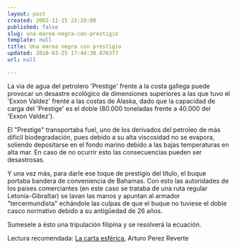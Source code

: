 ```yaml
---
layout: post
created: 2002-11-15 23:29:00
published: false
slug: una-marea-negra-con-prestigio
template: null
title: Una marea negra con prestigio
updated: 2010-03-25 17:44:38.076377
url: null

---
```


La v&iacute;a de agua del petrolero 'Prestige' frente a la costa gallega puede provocar un desastre ecol&oacute;gico de dimensiones superiores a las que tuvo el 'Exxon Valdez' frente a las costas de Alaska,  dado que la capacidad de carga del 'Prestige' es el doble (80.000 toneladas frente a 40.000 del 'Exxon Valdez').

El "Prestige" transportaba fuel, uno de los derivados del petroleo de m&aacute;s dificil biodegradaci&oacute;n, pues debido a su alta viscosidad no se evapora, soliendo depositarse en el fondo marino debido a las bajas temperaturas en alta mar. En caso de no ocurrir esto las consecuencias pueden ser desastrosas.

Y una vez m&aacute;s, para darle ese toque de prestigio del t&iacute;tulo, el buque portaba bandera de conveniencia de Bahamas. Con esto las autoridades de los paises comerciantes (en este caso se trataba de una ruta regular Letonia-Gibraltar) se lavan las manos y apuntan al armador "tercermundista" ech&aacute;ndole las culpas de que el buque no tuviese el doble casco normativo debido a su antig&uuml;edad de 26 a&ntilde;os.

Sumesele a &eacute;sto una tripulaci&oacute;n filipina y se resolver&aacute; la ecuaci&oacute;n.

Lectura recomendada: [La carta esf&eacute;rica][1], Arturo Perez Reverte

[1]: http://www.amazon.co.uk/exec/obidos/ASIN/8466305033/


